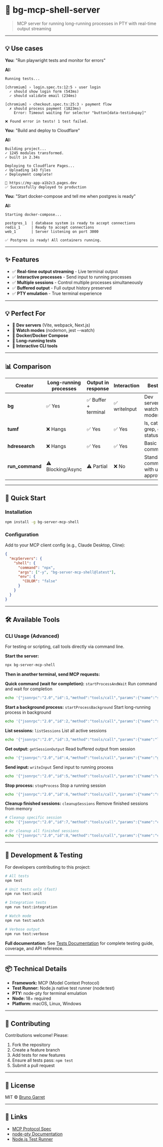 # 🐚 bg-mcp-shell-server

> MCP server for running long-running processes in PTY with real-time output streaming

---

## 💡 Use cases

**You:** "Run playwright tests and monitor for errors"

**AI:**
```
Running tests...

[chromium] › login.spec.ts:12:5 › user login
  ✓ should show login form (543ms)
  ✓ should validate email (234ms)
  
[chromium] › checkout.spec.ts:25:3 › payment flow
  ✗ should process payment (1823ms)
    Error: Timeout waiting for selector "button[data-testid=pay]"

❌ Found error in tests! 1 test failed.
```

**You:** "Build and deploy to Cloudflare"

**AI:**
```
Building project...
✓ 1245 modules transformed.
✓ built in 2.34s

Deploying to Cloudflare Pages...
✓ Uploading 143 files
✓ Deployment complete!

🚀 https://my-app-a1b2c3.pages.dev
✅ Successfully deployed to production
```

**You:** "Start docker-compose and tell me when postgres is ready"

**AI:**
```
Starting docker-compose...

postgres_1  | database system is ready to accept connections
redis_1     | Ready to accept connections  
web_1       | Server listening on port 3000

✅ Postgres is ready! All containers running.
```

---

## ✨ Features

- ✅ **Real-time output streaming** - Live terminal output
- ✅ **Interactive processes** - Send input to running processes
- ✅ **Multiple sessions** - Control multiple processes simultaneously
- ✅ **Buffered output** - Full output history preserved
- ✅ **PTY emulation** - True terminal experience

---

## 💡 Perfect For

- 🚀 **Dev servers** (Vite, webpack, Next.js)
- 🔄 **Watch modes** (nodemon, jest --watch)
- 🐳 **Docker/Docker Compose**
- 🧪 **Long-running tests**
- 💬 **Interactive CLI tools**

---

## 📊 Comparison

| Creator | Long-running processes | Output in response | Interaction | Best for |
|---------|----------------------|-------------------|------------|----------|
| **bg** | ✅ Yes | ✅ Buffer + terminal | ✅ writeInput | Dev servers, watch modes |
| **tumf** | ❌ Hangs | ✅ Yes | ✅ Yes | ls, cat, grep, git status |
| **hdresearch** | ❌ Hangs | ✅ Yes | ✅ Yes | Basic commands |
| **run_command** | ⚠️ Blocking/Async | ⚠️ Partial | ❌ No | Standard commands with user approval |

---

## 🚀 Quick Start

### Installation

```bash
npm install -g bg-server-mcp-shell
```

### Configuration

Add to your MCP client config (e.g., Claude Desktop, Cline):

```json
{
  "mcpServers": {
    "shell": {
      "command": "npx",
      "args": ["-y", "bg-server-mcp-shell@latest"],
      "env": {
        "COLOR": "false"
      }
    }
  }
}
```

---

## 🛠️ Available Tools

### CLI Usage (Advanced)

For testing or scripting, call tools directly via command line.

**Start the server:**
```bash
npx bg-server-mcp-shell
```

**Then in another terminal, send MCP requests:**

**Quick command (wait for completion):**
`startProcessAndWait` Run command and wait for completion
```bash
echo '{"jsonrpc":"2.0","id":1,"method":"tools/call","params":{"name":"startProcessAndWait","arguments":{"cmd":"echo","args":["Hello"],"timeoutMs":5000}}}' | npx bg-server-mcp-shell
```

**Start a background process:**
`startProcessBackground` Start long-running process in background
```bash
echo '{"jsonrpc":"2.0","id":2,"method":"tools/call","params":{"name":"startProcessBackground","arguments":{"cmd":"npm","args":["run","dev"]}}}' | npx bg-server-mcp-shell
```

**List sessions:**
`listSessions` List all active sessions
```bash
echo '{"jsonrpc":"2.0","id":3,"method":"tools/call","params":{"name":"listSessions","arguments":{}}}' | npx bg-server-mcp-shell
```

**Get output:**
`getSessionOutput` Read buffered output from session
```bash
echo '{"jsonrpc":"2.0","id":4,"method":"tools/call","params":{"name":"getSessionOutput","arguments":{"sessionId":"<id>"}}}' | npx bg-server-mcp-shell
```

**Send input:**
`writeInput` Send input to running process
```bash
echo '{"jsonrpc":"2.0","id":5,"method":"tools/call","params":{"name":"writeInput","arguments":{"sessionId":"<id>","data":"rs\n"}}}' | npx bg-server-mcp-shell
```

**Stop process:**
`stopProcess` Stop a running session
```bash
echo '{"jsonrpc":"2.0","id":6,"method":"tools/call","params":{"name":"stopProcess","arguments":{"sessionId":"<id>"}}}' | npx bg-server-mcp-shell
```

**Cleanup finished sessions:**
`cleanupSessions` Remove finished sessions from memory
```bash
# Cleanup specific session
echo '{"jsonrpc":"2.0","id":7,"method":"tools/call","params":{"name":"cleanupSessions","arguments":{"sessionId":"<id>"}}}' | npx bg-server-mcp-shell

# Or cleanup all finished sessions
echo '{"jsonrpc":"2.0","id":8,"method":"tools/call","params":{"name":"cleanupSessions","arguments":{}}}' | npx bg-server-mcp-shell
```

---

## 🧪 Development & Testing

For developers contributing to this project:

```bash
# All tests
npm test

# Unit tests only (fast)
npm run test:unit

# Integration tests
npm run test:integration

# Watch mode
npm run test:watch

# Verbose output
npm run test:verbose
```

**Full documentation:** See [Tests Documentation](tests/README.md) for complete testing guide, coverage, and API reference.

---

## 📦 Technical Details

- **Framework:** MCP (Model Context Protocol)
- **Test Runner:** Node.js native test runner (node:test)
- **PTY:** node-pty for terminal emulation
- **Node:** 18+ required
- **Platform:** macOS, Linux, Windows

---

## 🤝 Contributing

Contributions welcome! Please:

1. Fork the repository
2. Create a feature branch
3. Add tests for new features
4. Ensure all tests pass: `npm test`
5. Submit a pull request

---

## 📄 License

MIT © [Bruno Garret](https://bgbruno.com)

---

## 🔗 Links

- [MCP Protocol Spec](https://modelcontextprotocol.io)
- [node-pty Documentation](https://github.com/microsoft/node-pty)
- [Node.js Test Runner](https://nodejs.org/api/test.html)

